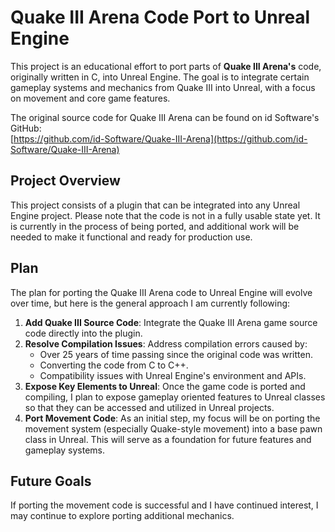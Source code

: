 # Quake III Arena Code Port to Unreal Engine

This project is an educational effort to port parts of **Quake III Arena's** code, originally written in C, into Unreal Engine. The goal is to integrate certain gameplay systems and mechanics from Quake III into Unreal, with a focus on movement and core game features.

The original source code for Quake III Arena can be found on id Software's GitHub:  
[https://github.com/id-Software/Quake-III-Arena](https://github.com/id-Software/Quake-III-Arena)

## Project Overview

This project consists of a plugin that can be integrated into any Unreal Engine project. Please note that the code is not in a fully usable state yet. It is currently in the process of being ported, and additional work will be needed to make it functional and ready for production use.

## Plan

The plan for porting the Quake III Arena code to Unreal Engine will evolve over time, but here is the general approach I am currently following:

1. **Add Quake III Source Code**: Integrate the Quake III Arena game source code directly into the plugin.
2. **Resolve Compilation Issues**: Address compilation errors caused by:
   - Over 25 years of time passing since the original code was written.
   - Converting the code from C to C++.
   - Compatibility issues with Unreal Engine's environment and APIs.
3. **Expose Key Elements to Unreal**: Once the game code is ported and compiling, I plan to expose gameplay oriented features to Unreal classes so that they can be accessed and utilized in Unreal projects.
4. **Port Movement Code**: As an initial step, my focus will be on porting the movement system (especially Quake-style movement) into a base pawn class in Unreal. This will serve as a foundation for future features and gameplay systems.

## Future Goals

If porting the movement code is successful and I have continued interest, I may continue to explore porting additional mechanics.
